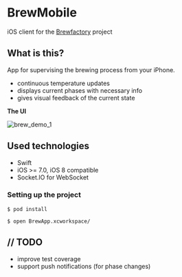 BrewMobile
==========

iOS client for the [Brewfactory][1] project

What is this?
-------------
App for supervising the brewing process from your iPhone.

 - continuous temperature updates
 - displays current phases with necessary info
 - gives visual feedback of the current state

**The UI**

![brew_demo_1][2]
 
Used technologies
-----------------
 - Swift
 - iOS >= 7.0, iOS 8 compatible
 - Socket.IO for WebSocket

### Setting up the project ###
```
$ pod install

$ open BrewApp.xcworkspace/
```
// TODO
-------

 - improve test coverage
 - support push notifications (for phase changes)

  [1]: https://github.com/brewfactory/BrewCore
  [2]: http://brewfactory.org/BrewMobile/img/2.png
